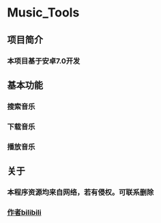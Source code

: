 # **Music_Tools**
## 项目简介
### 本项目基于安卓7.0开发
## 基本功能
### 搜索音乐
### 下载音乐
### 播放音乐
## 关于
### 本程序资源均来自网络，若有侵权。可联系删除

### [作者bilibili](https://space.bilibili.com/108032954)